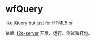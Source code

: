 wfQuery
=======

like jQuery but just for HTML5 or 

依赖: [f2e-server](https://github.com/shy2850/node-server) 开发、运行、测试和打包。
